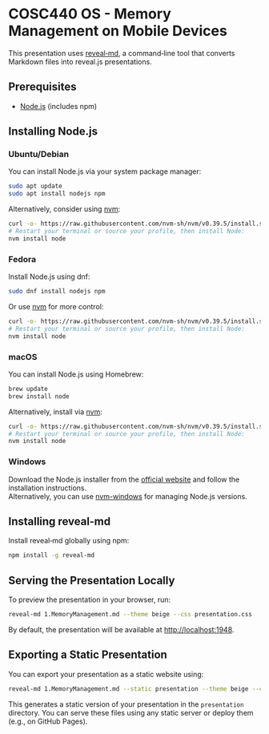 # COSC440 OS - Memory Management on Mobile Devices

This presentation uses [reveal‑md](https://github.com/webpro/reveal-md), a command‑line tool that converts Markdown files into reveal.js presentations.

## Prerequisites

- [Node.js](https://nodejs.org/) (includes npm)

## Installing Node.js

### Ubuntu/Debian

You can install Node.js via your system package manager:
```bash
sudo apt update
sudo apt install nodejs npm
```
Alternatively, consider using [nvm](https://github.com/nvm-sh/nvm):
```bash
curl -o- https://raw.githubusercontent.com/nvm-sh/nvm/v0.39.5/install.sh | bash
# Restart your terminal or source your profile, then install Node:
nvm install node
```

### Fedora

Install Node.js using dnf:
```bash
sudo dnf install nodejs npm
```
Or use [nvm](https://github.com/nvm-sh/nvm) for more control:
```bash
curl -o- https://raw.githubusercontent.com/nvm-sh/nvm/v0.39.5/install.sh | bash
# Restart your terminal or source your profile, then install Node:
nvm install node
```

### macOS

You can install Node.js using Homebrew:
```bash
brew update
brew install node
```
Alternatively, install via [nvm](https://github.com/nvm-sh/nvm):
```bash
curl -o- https://raw.githubusercontent.com/nvm-sh/nvm/v0.39.5/install.sh | bash
# Restart your terminal or source your profile, then install Node:
nvm install node
```

### Windows

Download the Node.js installer from the [official website](https://nodejs.org/) and follow the installation instructions.  
Alternatively, you can use [nvm-windows](https://github.com/coreybutler/nvm-windows) for managing Node.js versions.

## Installing reveal‑md

Install reveal‑md globally using npm:
```bash
npm install -g reveal-md
```

## Serving the Presentation Locally

To preview the presentation in your browser, run:
```bash
reveal-md 1.MemoryManagement.md --theme beige --css presentation.css
```
By default, the presentation will be available at [http://localhost:1948](http://localhost:1948).

## Exporting a Static Presentation

You can export your presentation as a static website using:
```bash
reveal-md 1.MemoryManagement.md --static presentation --theme beige --css presentation.css
```
This generates a static version of your presentation in the `presentation` directory. You can serve these files using any static server or deploy them (e.g., on GitHub Pages).